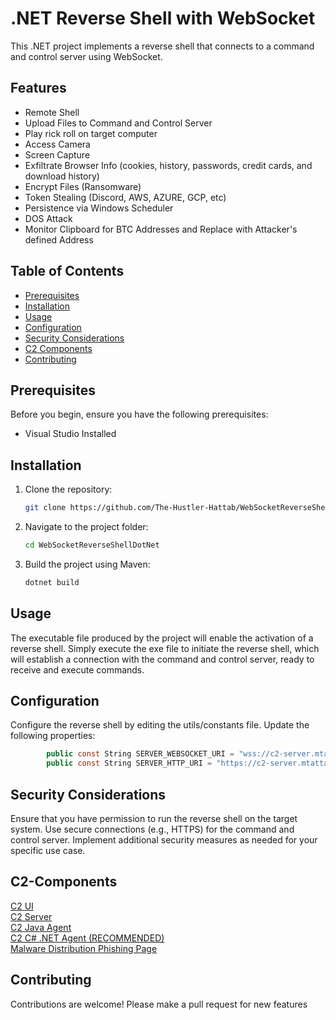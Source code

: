# .NET Reverse Shell with WebSocket

This .NET project implements a reverse shell that connects to a command and control server using WebSocket.

## Features

- Remote Shell  
- Upload Files to Command and Control Server  
- Play rick roll on target computer  
- Access Camera  
- Screen Capture  
- Exfiltrate Browser Info (cookies, history, passwords, credit cards, and download history)  
- Encrypt Files (Ransomware)  
- Token Stealing (Discord, AWS, AZURE, GCP, etc)  
- Persistence via Windows Scheduler
- DOS Attack  
- Monitor Clipboard for BTC Addresses and Replace with Attacker's defined Address  


## Table of Contents

- [Prerequisites](#prerequisites)
- [Installation](#installation)
- [Usage](#usage)
- [Configuration](#configuration)
- [Security Considerations](#security-considerations)
- [C2 Components](#C2-Components)
- [Contributing](#contributing)

## Prerequisites

Before you begin, ensure you have the following prerequisites:

- Visual Studio Installed

## Installation

1. Clone the repository:

    ```bash
    git clone https://github.com/The-Hustler-Hattab/WebSocketReverseShellDotNet.git
    ```

2. Navigate to the project folder:

    ```bash
    cd WebSocketReverseShellDotNet
    ```

3. Build the project using Maven:

    ```bash
    dotnet build
    ```

## Usage

The executable file produced by the project will enable the activation of a reverse shell. Simply execute the exe file to initiate the reverse shell, which will establish a connection with the command and control server, ready to receive and execute commands.

## Configuration
Configure the reverse shell by editing the utils/constants file. Update the following properties:
```C#
        public const String SERVER_WEBSOCKET_URI = "wss://c2-server.mtattab.com/reverseShellClients";
        public const String SERVER_HTTP_URI = "https://c2-server.mtattab.com";
```


## Security Considerations
Ensure that you have permission to run the reverse shell on the target system.
Use secure connections (e.g., HTTPS) for the command and control server.
Implement additional security measures as needed for your specific use case.

## C2-Components

[C2 UI](https://github.com/The-Hustler-Hattab/c2-ui)  
[C2 Server](https://github.com/The-Hustler-Hattab/C2JavaServer)   
[C2 Java Agent](https://github.com/The-Hustler-Hattab/ReverseShellWebSocketAgent)  
[C2 C# .NET Agent (RECOMMENDED)](https://github.com/The-Hustler-Hattab/WebSocketReverseShellDotNet)  
[Malware Distribution Phishing Page](https://github.com/The-Hustler-Hattab/obs-project-phishing)  

## Contributing
Contributions are welcome! 
Please make a pull request for new features
